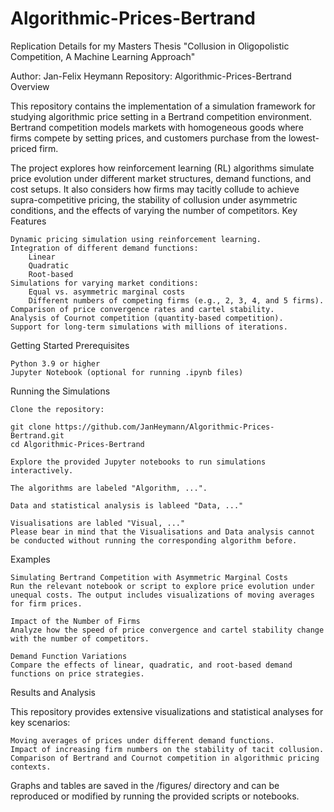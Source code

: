 # Algorithmic-Prices-Bertrand
Replication Details for my Masters Thesis "Collusion in Oligopolistic Competition, A Machine Learning Approach"


Author: Jan-Felix Heymann
Repository: Algorithmic-Prices-Bertrand
Overview

This repository contains the implementation of a simulation framework for studying algorithmic price setting in a Bertrand competition environment. Bertrand competition models markets with homogeneous goods where firms compete by setting prices, and customers purchase from the lowest-priced firm.

The project explores how reinforcement learning (RL) algorithms simulate price evolution under different market structures, demand functions, and cost setups. It also considers how firms may tacitly collude to achieve supra-competitive pricing, the stability of collusion under asymmetric conditions, and the effects of varying the number of competitors.
Key Features

    Dynamic pricing simulation using reinforcement learning.
    Integration of different demand functions:
        Linear
        Quadratic
        Root-based
    Simulations for varying market conditions:
        Equal vs. asymmetric marginal costs
        Different numbers of competing firms (e.g., 2, 3, 4, and 5 firms).
    Comparison of price convergence rates and cartel stability.
    Analysis of Cournot competition (quantity-based competition).
    Support for long-term simulations with millions of iterations.


Getting Started
Prerequisites

    Python 3.9 or higher
    Jupyter Notebook (optional for running .ipynb files)


Running the Simulations

    Clone the repository:

    git clone https://github.com/JanHeymann/Algorithmic-Prices-Bertrand.git
    cd Algorithmic-Prices-Bertrand

    Explore the provided Jupyter notebooks to run simulations interactively.
    
    The algorithms are labeled "Algorithm, ...".

    Data and statistical analysis is lableed "Data, ..."

    Visualisations are labled "Visual, ..." 
    Please bear in mind that the Visualisations and Data analysis cannot be conducted without running the corresponding algorithm before.

Examples

    Simulating Bertrand Competition with Asymmetric Marginal Costs
    Run the relevant notebook or script to explore price evolution under unequal costs. The output includes visualizations of moving averages for firm prices.

    Impact of the Number of Firms
    Analyze how the speed of price convergence and cartel stability change with the number of competitors.

    Demand Function Variations
    Compare the effects of linear, quadratic, and root-based demand functions on price strategies.

Results and Analysis

This repository provides extensive visualizations and statistical analyses for key scenarios:

    Moving averages of prices under different demand functions.
    Impact of increasing firm numbers on the stability of tacit collusion.
    Comparison of Bertrand and Cournot competition in algorithmic pricing contexts.

Graphs and tables are saved in the /figures/ directory and can be reproduced or modified by running the provided scripts or notebooks.
